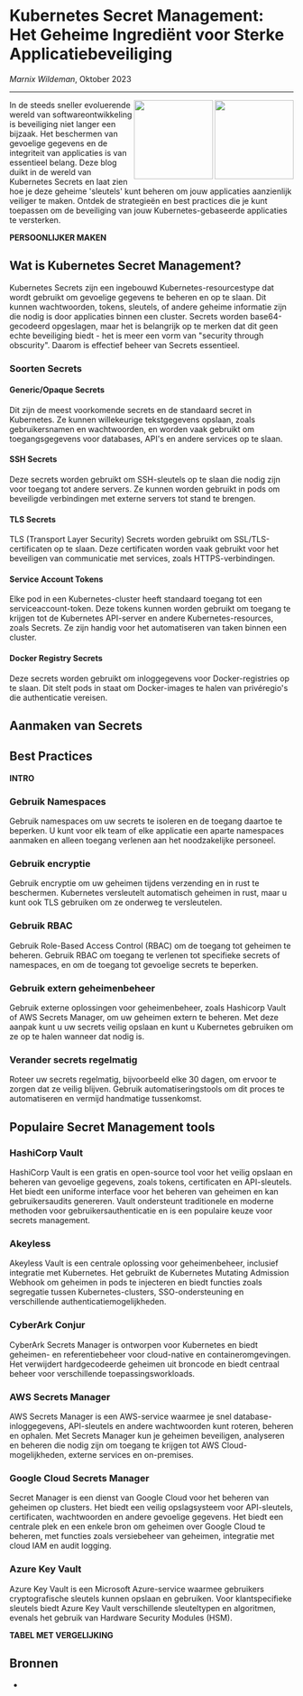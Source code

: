 # Kubernetes Secret Management: Het Geheime Ingrediënt voor Sterke Applicatiebeveiliging
 
*Marnix Wildeman*, Oktober 2023
<hr>

<img align="right" style="width: 140px;" src="https://in4it.com/wp-content/uploads/2020/11/secret.jpg">
<img align="right" style="width: 140px;" src="https://b2750956.smushcdn.com/2750956/wp-content/uploads/2021/01/3-31510_svg-kubernetes-logo-hd-png-download-696x664.png?lossy=1&strip=1&webp=1">
 
In de steeds sneller evoluerende wereld van softwareontwikkeling is beveiliging niet langer een bijzaak. Het beschermen van gevoelige gegevens en de integriteit van applicaties is van essentieel belang. Deze blog duikt in de wereld van Kubernetes Secrets en laat zien hoe je deze geheime 'sleutels' kunt beheren om jouw applicaties aanzienlijk veiliger te maken. Ontdek de strategieën en best practices die je kunt toepassen om de beveiliging van jouw Kubernetes-gebaseerde applicaties te versterken.

**PERSOONLIJKER MAKEN**

## Wat is Kubernetes Secret Management?
Kubernetes Secrets zijn een ingebouwd Kubernetes-resourcestype dat wordt gebruikt om gevoelige gegevens te beheren en op te slaan. Dit kunnen wachtwoorden, tokens, sleutels, of andere geheime informatie zijn die nodig is door applicaties binnen een cluster. Secrets worden base64-gecodeerd opgeslagen, maar het is belangrijk op te merken dat dit geen echte beveiliging biedt - het is meer een vorm van "security through obscurity". Daarom is effectief beheer van Secrets essentieel.

### Soorten Secrets

#### Generic/Opaque Secrets
Dit zijn de meest voorkomende secrets en de standaard secret in Kubernetes. Ze kunnen willekeurige tekstgegevens opslaan, zoals gebruikersnamen en wachtwoorden, en worden vaak gebruikt om toegangsgegevens voor databases, API's en andere services op te slaan.

#### SSH Secrets
Deze secrets worden gebruikt om SSH-sleutels op te slaan die nodig zijn voor toegang tot andere servers. Ze kunnen worden gebruikt in pods om beveiligde verbindingen met externe servers tot stand te brengen.

#### TLS Secrets 
TLS (Transport Layer Security) Secrets worden gebruikt om SSL/TLS-certificaten op te slaan. Deze certificaten worden vaak gebruikt voor het beveiligen van communicatie met services, zoals HTTPS-verbindingen.

#### Service Account Tokens
Elke pod in een Kubernetes-cluster heeft standaard toegang tot een serviceaccount-token. Deze tokens kunnen worden gebruikt om toegang te krijgen tot de Kubernetes API-server en andere Kubernetes-resources, zoals Secrets. Ze zijn handig voor het automatiseren van taken binnen een cluster.

#### Docker Registry Secrets
Deze secrets worden gebruikt om inloggegevens voor Docker-registries op te slaan. Dit stelt pods in staat om Docker-images te halen van privéregio's die authenticatie vereisen.

## Aanmaken van Secrets

## Best Practices

**INTRO**

### Gebruik Namespaces
Gebruik namespaces om uw secrets te isoleren en de toegang daartoe te beperken. U kunt voor elk team of elke applicatie een aparte namespaces aanmaken en alleen toegang verlenen aan het noodzakelijke personeel.

### Gebruik encryptie
Gebruik encryptie om uw geheimen tijdens verzending en in rust te beschermen. Kubernetes versleutelt automatisch geheimen in rust, maar u kunt ook TLS gebruiken om ze onderweg te versleutelen.

### Gebruik RBAC
Gebruik Role-Based Access Control (RBAC) om de toegang tot geheimen te beheren. Gebruik RBAC om toegang te verlenen tot specifieke secrets of namespaces, en om de toegang tot gevoelige secrets te beperken.

### Gebruik extern geheimenbeheer 
Gebruik externe oplossingen voor geheimenbeheer, zoals Hashicorp Vault of AWS Secrets Manager, om uw geheimen extern te beheren. Met deze aanpak kunt u uw secrets veilig opslaan en kunt u Kubernetes gebruiken om ze op te halen wanneer dat nodig is.

### Verander secrets regelmatig 
Roteer uw secrets regelmatig, bijvoorbeeld elke 30 dagen, om ervoor te zorgen dat ze veilig blijven. Gebruik automatiseringstools om dit proces te automatiseren en vermijd handmatige tussenkomst.

## Populaire Secret Management tools

### HashiCorp Vault 
HashiCorp Vault is een gratis en open-source tool voor het veilig opslaan en beheren van gevoelige gegevens, zoals tokens, certificaten en API-sleutels. Het biedt een uniforme interface voor het beheren van geheimen en kan gebruikersaudits genereren. Vault ondersteunt traditionele en moderne methoden voor gebruikersauthenticatie en is een populaire keuze voor secrets management.

### Akeyless 
Akeyless Vault is een centrale oplossing voor geheimenbeheer, inclusief integratie met Kubernetes. Het gebruikt de Kubernetes Mutating Admission Webhook om geheimen in pods te injecteren en biedt functies zoals segregatie tussen Kubernetes-clusters, SSO-ondersteuning en verschillende authenticatiemogelijkheden.

### CyberArk Conjur 
CyberArk Secrets Manager is ontworpen voor Kubernetes en biedt geheimen- en referentiebeheer voor cloud-native en containeromgevingen. Het verwijdert hardgecodeerde geheimen uit broncode en biedt centraal beheer voor verschillende toepassingsworkloads.

### AWS Secrets Manager
AWS Secrets Manager is een AWS-service waarmee je snel database-inloggegevens, API-sleutels en andere wachtwoorden kunt roteren, beheren en ophalen. Met Secrets Manager kun je geheimen beveiligen, analyseren en beheren die nodig zijn om toegang te krijgen tot AWS Cloud-mogelijkheden, externe services en on-premises.

### Google Cloud Secrets Manager
Secret Manager is een dienst van Google Cloud voor het beheren van geheimen op clusters. Het biedt een veilig opslagsysteem voor API-sleutels, certificaten, wachtwoorden en andere gevoelige gegevens. Het biedt een centrale plek en een enkele bron om geheimen over Google Cloud te beheren, met functies zoals versiebeheer van geheimen, integratie met cloud IAM en audit logging.

### Azure Key Vault
Azure Key Vault is een Microsoft Azure-service waarmee gebruikers cryptografische sleutels kunnen opslaan en gebruiken. Voor klantspecifieke sleutels biedt Azure Key Vault verschillende sleuteltypen en algoritmen, evenals het gebruik van Hardware Security Modules (HSM).

**TABEL MET VERGELIJKING**

## Bronnen
- 
